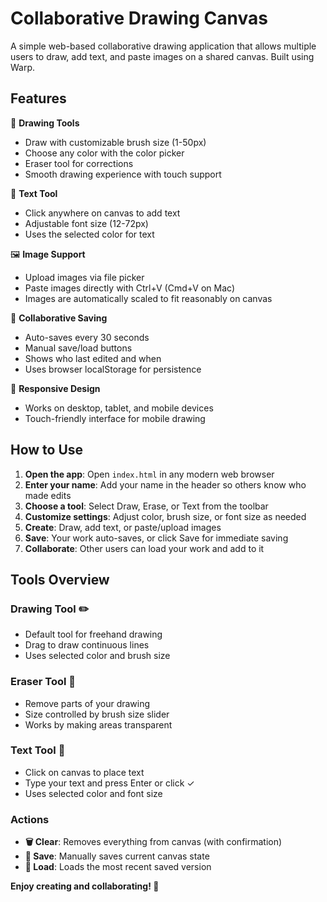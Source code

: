 # Collaborative Drawing Canvas

A simple web-based collaborative drawing application that allows multiple users to draw, add text, and paste images on a shared canvas. Built using Warp.

## Features

🎨 **Drawing Tools**
- Draw with customizable brush size (1-50px)
- Choose any color with the color picker
- Eraser tool for corrections
- Smooth drawing experience with touch support

📝 **Text Tool**
- Click anywhere on canvas to add text
- Adjustable font size (12-72px)
- Uses the selected color for text

🖼️ **Image Support**
- Upload images via file picker
- Paste images directly with Ctrl+V (Cmd+V on Mac)
- Images are automatically scaled to fit reasonably on canvas

💾 **Collaborative Saving**
- Auto-saves every 30 seconds
- Manual save/load buttons
- Shows who last edited and when
- Uses browser localStorage for persistence

📱 **Responsive Design**
- Works on desktop, tablet, and mobile devices
- Touch-friendly interface for mobile drawing

## How to Use

1. **Open the app**: Open `index.html` in any modern web browser
2. **Enter your name**: Add your name in the header so others know who made edits
3. **Choose a tool**: Select Draw, Erase, or Text from the toolbar
4. **Customize settings**: Adjust color, brush size, or font size as needed
5. **Create**: Draw, add text, or paste/upload images
6. **Save**: Your work auto-saves, or click Save for immediate saving
7. **Collaborate**: Other users can load your work and add to it

## Tools Overview

### Drawing Tool ✏️
- Default tool for freehand drawing
- Drag to draw continuous lines
- Uses selected color and brush size

### Eraser Tool 🧽
- Remove parts of your drawing
- Size controlled by brush size slider
- Works by making areas transparent

### Text Tool 📝
- Click on canvas to place text
- Type your text and press Enter or click ✓
- Uses selected color and font size

### Actions
- **🗑️ Clear**: Removes everything from canvas (with confirmation)
- **💾 Save**: Manually saves current canvas state
- **📁 Load**: Loads the most recent saved version

**Enjoy creating and collaborating! 🎨**
